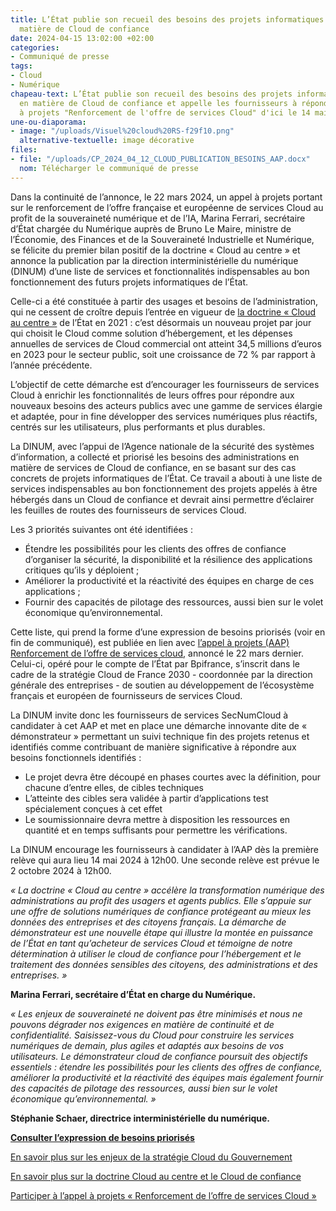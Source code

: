 ```yaml
---
title: L’État publie son recueil des besoins des projets informatiques publics en
  matière de Cloud de confiance
date: 2024-04-15 13:02:00 +02:00
categories:
- Communiqué de presse
tags:
- Cloud
- Numérique
chapeau-text: L’État publie son recueil des besoins des projets informatiques publics
  en matière de Cloud de confiance et appelle les fournisseurs à répondre à l'appel
  à projets "Renforcement de l'offre de services Cloud" d'ici le 14 mai 2024.
une-ou-diaporama:
- image: "/uploads/Visuel%20cloud%20RS-f29f10.png"
  alternative-textuelle: image décorative
files:
- file: "/uploads/CP_2024_04_12_CLOUD_PUBLICATION_BESOINS_AAP.docx"
  nom: Télécharger le communiqué de presse
---
```


Dans la continuité de l’annonce, le 22 mars 2024, un appel à projets portant sur le renforcement de l’offre française et européenne de services Cloud au profit de la souveraineté numérique et de l’IA, Marina Ferrari, secrétaire d’État chargée du Numérique auprès de Bruno Le Maire, ministre de l’Économie, des Finances et de la Souveraineté Industrielle et Numérique, se félicite du premier bilan positif de la doctrine « Cloud au centre » et annonce la publication par la direction interministérielle du numérique (DINUM) d’une liste de services et fonctionnalités indispensables au bon fonctionnement des futurs projets informatiques de l’État.

Celle-ci a été constituée à partir des usages et besoins de l’administration, qui ne cessent de croître depuis l’entrée en vigueur de [la doctrine « Cloud au centre »](https://www.numerique.gouv.fr/services/cloud/doctrine/) de l’État en 2021 : c’est désormais un nouveau projet par jour qui choisit le Cloud comme solution d’hébergement, et les dépenses annuelles de services de Cloud commercial ont atteint 34,5 millions d’euros en 2023 pour le secteur public, soit une croissance de 72 % par rapport à l’année précédente.

L’objectif de cette démarche est d’encourager les fournisseurs de services Cloud à enrichir les fonctionnalités de leurs offres pour répondre aux nouveaux besoins des acteurs publics avec une gamme de services élargie et adaptée, pour in fine développer des services numériques plus réactifs, centrés sur les utilisateurs, plus performants et plus durables.

La DINUM, avec l’appui de l’Agence nationale de la sécurité des systèmes d’information, a collecté et priorisé les besoins des administrations en matière de services de Cloud de confiance, en se basant sur des cas concrets de projets informatiques de l’État. Ce travail a abouti à une liste de services indispensables au bon fonctionnement des projets appelés à être hébergés dans un Cloud de confiance et devrait ainsi permettre d’éclairer les feuilles de routes des fournisseurs de services Cloud.

Les 3 priorités suivantes ont été identifiées :
* Étendre les possibilités pour les clients des offres de confiance d’organiser la sécurité, la disponibilité et la résilience des applications critiques qu’ils y déploient ;
* Améliorer la productivité et la réactivité des équipes en charge de ces applications ;
* Fournir des capacités de pilotage des ressources, aussi bien sur le volet économique qu’environnemental.

Cette liste, qui prend la forme d’une expression de besoins priorisés (voir en fin de communiqué), est publiée en lien avec [l’appel à projets (AAP) Renforcement de l’offre de services cloud](https://www.bpifrance.fr/nos-appels-a-projets-concours/appel-a-projets-renforcement-de-loffre-de-services-cloud), annoncé le 22 mars dernier. Celui-ci, opéré pour le compte de l’État par Bpifrance, s’inscrit dans le cadre de la stratégie Cloud de France 2030 - coordonnée par la direction générale des entreprises - de soutien au développement de l’écosystème français et européen de fournisseurs de services Cloud.

La DINUM invite donc les fournisseurs de services SecNumCloud à candidater à cet AAP et met en place une démarche innovante dite de « démonstrateur » permettant un suivi technique fin des projets retenus et identifiés comme contribuant de manière significative à répondre aux besoins fonctionnels identifiés :
* Le projet devra être découpé en phases courtes avec la définition, pour chacune d’entre elles, de cibles techniques
* L’atteinte des cibles sera validée à partir d’applications test spécialement conçues à cet effet
* Le soumissionnaire devra mettre à disposition les ressources en quantité et en temps suffisants pour permettre les vérifications.

La DINUM encourage les fournisseurs à candidater à l’AAP dès la première relève qui aura lieu 14 mai 2024 à 12h00. Une seconde relève est prévue le 2 octobre 2024 à 12h00.

*« La doctrine « Cloud au centre » accélère la transformation numérique des administrations au profit des usagers et agents publics. Elle s’appuie sur une offre de solutions numériques de confiance protégeant au mieux les données des entreprises et des citoyens français. La démarche de démonstrateur est une nouvelle étape qui illustre la montée en puissance de l’État en tant qu’acheteur de services Cloud et témoigne de notre détermination à utiliser le cloud de confiance pour l’hébergement et le traitement des données sensibles des citoyens, des administrations et des entreprises. »*

**Marina Ferrari, secrétaire d’État en charge du Numérique.**

*« Les enjeux de souveraineté ne doivent pas être minimisés et nous ne pouvons dégrader nos exigences en matière de continuité et de confidentialité. Saisissez-vous du Cloud pour construire les services numériques de demain, plus agiles et adaptés aux besoins de vos utilisateurs. Le démonstrateur cloud de confiance poursuit des objectifs essentiels : étendre les possibilités pour les clients des offres de confiance, améliorer la productivité et la réactivité des équipes mais également fournir des capacités de pilotage des ressources, aussi bien sur le volet économique qu’environnemental. »* 

**Stéphanie Schaer, directrice interministérielle du numérique.**

[**Consulter l’expression de besoins priorisés**](https://www.numerique.gouv.fr/services/cloud/#contenu)

[En savoir plus sur les enjeux de la stratégie Cloud du Gouvernement](https://www.economie.gouv.fr/securite-performance-souverainete-strategie-cloud#)

[En savoir plus sur la doctrine Cloud au centre et le Cloud de confiance](https://www.numerique.gouv.fr/services/cloud/)

[Participer à l’appel à projets « Renforcement de l’offre de services Cloud »](https://www.bpifrance.fr/nos-appels-a-projets-concours/appel-a-projets-renforcement-de-loffre-de-services-cloud)
